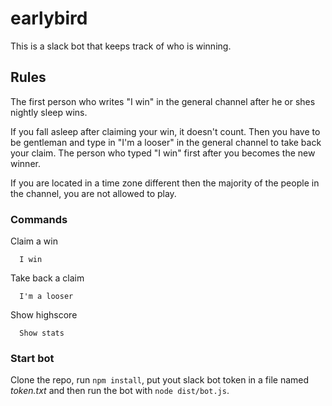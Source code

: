 # earlybird
This is a slack bot that keeps track of who is winning.

## Rules
The first person who writes "I win" in the general channel after he or shes
nightly sleep wins.

If you fall asleep after claiming your win, it doesn't count. Then you have to
be gentleman and type in "I'm a looser" in the general channel to take back
your claim. The person who typed "I win" first after you becomes the new
winner.

If you are located in a time zone different then the majority of the people in
the channel, you are not allowed to play.


### Commands
Claim a win
```
  I win
```

Take back a claim
```
  I'm a looser
```

Show highscore
```
  Show stats
```


### Start bot
Clone the repo, run ```npm install```, put yout slack bot token in a file named
*token.txt* and then run the bot with ```node dist/bot.js```.
